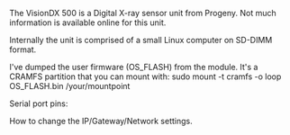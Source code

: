 The VisionDX 500 is a Digital X-ray sensor unit from Progeny.
Not much information is available online for this unit.

Internally the unit is comprised of a small Linux computer on SD-DIMM format.

I've dumped the user firmware (OS_FLASH) from the module. It's a CRAMFS partition that you can mount with:
sudo mount -t cramfs -o loop OS_FLASH.bin /your/mountpoint

Serial port pins:

How to change the IP/Gateway/Network settings.

